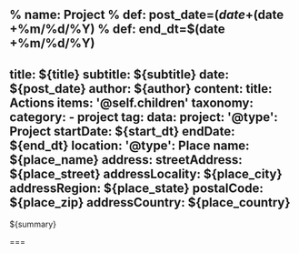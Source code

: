 % name: Project
% def: post_date=$(date +%m/%d/%Y)
% def: author='/phi'
% def: start_dt=$(date +%m/%d/%Y)
% def: end_dt=$(date +%m/%d/%Y)
---
title: ${title}
subtitle: ${subtitle}
date: ${post_date}
author: ${author}
content:
    title: Actions
    items: '@self.children'
taxonomy:
    category: 
        - project
    tag: 
data:
    project:
        '@type': Project
        startDate: ${start_dt}
        endDate: ${end_dt}
        location:
            '@type': Place
            name: ${place_name}
            address:
                streetAddress: ${place_street}
                addressLocality: ${place_city}
                addressRegion: ${place_state}
                postalCode: ${place_zip}
                addressCountry: ${place_country}
---

${summary}

===


